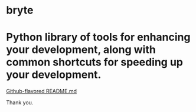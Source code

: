 # bryte

<h1>Python library of tools for enhancing your development, along with common shortcuts for speeding up your development.</h1>

[Github-flavored README.md](https://github.com/mikeshobes718/Python-Packages)

Thank you.